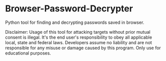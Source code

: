 # Browser-Password-Decrypter
Python tool for finding and decrypting passwords saved in browser.

Disclaimer:
Usage of this tool for attacking targets without prior mutual consent is illegal. It's the end user's responsibility to obey all applicable local, state and federal laws. Developers assume no liability and are not responsible for any misuse or damage caused by this program. Only use for educational purposes.

